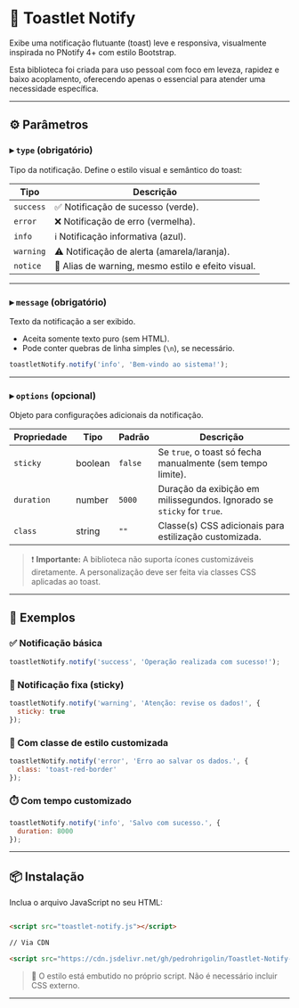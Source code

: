 # 🔔 Toastlet Notify

Exibe uma notificação flutuante (toast) leve e responsiva, visualmente inspirada no PNotify 4+ com estilo Bootstrap.

Esta biblioteca foi criada para uso pessoal com foco em leveza, rapidez e baixo acoplamento, oferecendo apenas o essencial para atender uma necessidade específica.

---

## ⚙️ Parâmetros

### ▸ `type` (obrigatório)

Tipo da notificação. Define o estilo visual e semântico do toast:

| Tipo    | Descrição                                 |
|---------|--------------------------------------------|
| `success` | ✅ Notificação de sucesso (verde).       |
| `error`   | ❌ Notificação de erro (vermelha).       |
| `info`    | ℹ️ Notificação informativa (azul).       |
| `warning` | ⚠️ Notificação de alerta (amarela/laranja). |
| `notice`  | 🔔 Alias de warning, mesmo estilo e efeito visual. |

---

### ▸ `message` (obrigatório)

Texto da notificação a ser exibido.

- Aceita somente texto puro (sem HTML).
- Pode conter quebras de linha simples (`\n`), se necessário.

```js
toastletNotify.notify('info', 'Bem-vindo ao sistema!');
```

---

### ▸ `options` (opcional)

Objeto para configurações adicionais da notificação.

| Propriedade | Tipo    | Padrão | Descrição |
|-------------|---------|--------|-----------|
| `sticky`    | boolean | `false` | Se `true`, o toast só fecha manualmente (sem tempo limite). |
| `duration`  | number  | `5000` | Duração da exibição em milissegundos. Ignorado se `sticky` for `true`. |
| `class`     | string  | `""`   | Classe(s) CSS adicionais para estilização customizada. |

> ❗ **Importante:** A biblioteca não suporta ícones customizáveis diretamente. A personalização deve ser feita via classes CSS aplicadas ao toast.

---

## 🧪 Exemplos

### ✅ Notificação básica

```js
toastletNotify.notify('success', 'Operação realizada com sucesso!');
```

### 🧲 Notificação fixa (sticky)

```js
toastletNotify.notify('warning', 'Atenção: revise os dados!', {
  sticky: true
});
```

### 🎨 Com classe de estilo customizada

```js
toastletNotify.notify('error', 'Erro ao salvar os dados.', {
  class: 'toast-red-border'
});
```

### ⏱️ Com tempo customizado

```js
toastletNotify.notify('info', 'Salvo com sucesso.', {
  duration: 8000
});
```

---

## 📦 Instalação

Inclua o arquivo JavaScript no seu HTML:

```html

<script src="toastlet-notify.js"></script>

// Via CDN

<script src="https://cdn.jsdelivr.net/gh/pedrohrigolin/Toastlet-Notify-JS@main/toastletNotify.min.js"></script>

```

> 🎨 O estilo está embutido no próprio script. Não é necessário incluir CSS externo.

---
